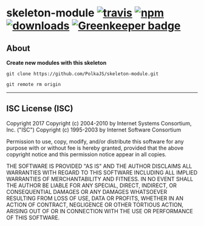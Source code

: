 # skeleton-module [![travis][travis-image]][travis-url] [![npm][npm-image]][npm-url] [![downloads][downloads-image]][downloads-url] [![Greenkeeper badge](https://badges.greenkeeper.io/PolkaJS/skeleton-module.svg)](https://greenkeeper.io/)

[travis-image]: https://travis-ci.org/PolkaJS/skeleton-module.svg?branch=master
[travis-url]: https://travis-ci.org/PolkaJS/skeleton-module
[npm-image]: https://img.shields.io/npm/v/@polkajs/skeleton-module.svg
[npm-url]: https://npmjs.org/package/@polkajs/skeleton-module
[downloads-image]: https://img.shields.io/npm/dm/@polkajs/skeleton-module.svg
[downloads-url]: https://npmjs.org/package/@polkajs/skeleton-module

## About

**Create new modules with this skeleton**

`git clone https://github.com/PolkaJS/skeleton-module.git`

`git remote rm origin`

---

## ISC License (ISC)

Copyright 2017 <PolkaJS>
Copyright (c) 2004-2010 by Internet Systems Consortium, Inc. ("ISC")
Copyright (c) 1995-2003 by Internet Software Consortium


Permission to use, copy, modify, and/or distribute this software for any purpose with or without fee is hereby granted, provided that the above copyright notice and this permission notice appear in all copies.

THE SOFTWARE IS PROVIDED "AS IS" AND THE AUTHOR DISCLAIMS ALL WARRANTIES WITH REGARD TO THIS SOFTWARE INCLUDING ALL IMPLIED WARRANTIES OF MERCHANTABILITY AND FITNESS. IN NO EVENT SHALL THE AUTHOR BE LIABLE FOR ANY SPECIAL, DIRECT, INDIRECT, OR CONSEQUENTIAL DAMAGES OR ANY DAMAGES WHATSOEVER RESULTING FROM LOSS OF USE, DATA OR PROFITS, WHETHER IN AN ACTION OF CONTRACT, NEGLIGENCE OR OTHER TORTIOUS ACTION, ARISING OUT OF OR IN CONNECTION WITH THE USE OR PERFORMANCE OF THIS SOFTWARE.
